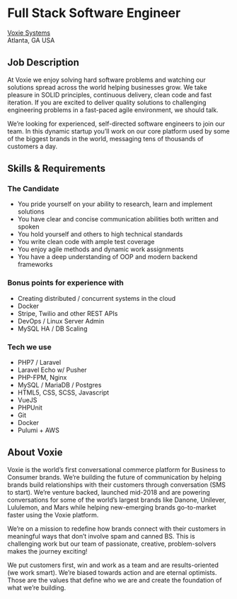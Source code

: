 # Full Stack Software Engineer

[Voxie Systems](http://voxie.com)<br />
Atlanta, GA USA

## Job Description

At Voxie we enjoy solving hard software problems and watching our solutions spread across the world helping businesses grow.  We take pleasure in SOLID principles, continuous delivery, clean code and fast iteration.  If you are excited to deliver quality solutions to challenging engineering problems in a fast-paced agile environment, we should talk.

We’re looking for experienced, self-directed software engineers to join our team.  In this dynamic startup you’ll work on our  core platform used by some of the biggest brands in the world, messaging tens of thousands of customers a day.  

## Skills & Requirements

### The Candidate

* You pride yourself on your ability to research, learn and implement solutions
* You have clear and concise communication abilities both written and spoken
* You hold yourself and others to high technical standards
* You write clean code with ample test coverage
* You enjoy agile methods and dynamic work assignments
* You have a deep understanding of OOP and modern backend frameworks

### Bonus points for experience with

* Creating distributed / concurrent systems in the cloud
* Docker
* Stripe, Twilio and other REST APIs
* DevOps / Linux Server Admin
* MySQL HA / DB Scaling

### Tech we use

* PHP7 / Laravel
* Laravel Echo w/ Pusher
* PHP-FPM, Nginx
* MySQL / MariaDB / Postgres
* HTML5, CSS, SCSS, Javascript
* VueJS
* PHPUnit
* Git
* Docker
* Pulumi + AWS

## About Voxie

Voxie is the world’s first conversational commerce platform for Business to Consumer brands. We’re building the future of communication by helping brands build relationships with their customers through conversation (SMS to start). We’re venture backed, launched mid-2018 and are powering conversations for some of the world’s largest brands like Danone, Unilever, Lululemon, and Mars while helping new-emerging brands go-to-market faster using the Voxie platform.

We’re on a mission to redefine how brands connect with their customers in meaningful ways that don’t involve spam and canned BS. This is challenging work but our team of passionate, creative, problem-solvers makes the journey exciting! 

We put customers first, win and work as a team and are results-oriented (we work smart).  We’re biased towards action and are eternal optimists.  Those are the values that define who we are and create the foundation of what we’re building.

